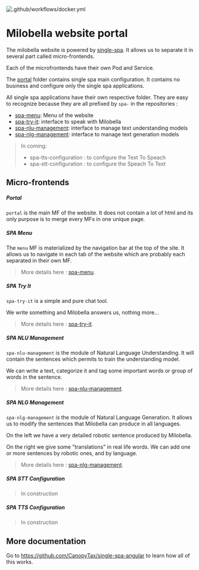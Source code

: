 ![.github/workflows/docker.yml](https://github.com/milobella/application-web/workflows/.github/workflows/docker.yml/badge.svg)

# Milobella website portal
The milobella website is powered by [single-spa](https://single-spa.js.org). It allows us to separate it in 
several part called micro-frontends.

Each of the microfrontends have their own Pod and Service.

The [portal](#portal) folder contains single spa main configuration. It contains no business and configure only the single spa applications.

All single spa applications have their own respective folder. They are easy to recognize because they
are all prefixed by `spa-` in the repositories :
- [spa-menu](#spa-menu): Menu of the website
- [spa-try-it](#spa-try-it): interface to speak with Milobella
- [spa-nlu-management](#spa-nlu-management): interface to manage text understanding models
- [spa-nlg-management](#spa-nlg-management): interface to manage text generation models

>
> In coming:
> - spa-tts-configuration : to configure the Text To Speach
> - spa-stt-configuration : to configure the Speach To Text
>

## Micro-frontends
##### Portal
``portal`` is the main MF of the website. It does not contain a lot of html and its only purpose is to merge
every MFs in one unique page.

##### SPA Menu
The `menu` MF is materialized by the navigation bar at the top of the site. It allows us to navigate in
each tab of the website which are probably each separated in their own MF.

> More details here : [spa-menu](spa-menu).

##### SPA Try It
``spa-try-it`` is a simple and pure chat tool.

We write something and Milobella answers us, nothing more...

> More details here : [spa-try-it](spa-try-it).

##### SPA NLU Management
``spa-nlu-management`` is the module of Natural Language Understanding.
It will contain the sentences which permits to train the understanding model.

We can write a text, categorize it and tag some important words or group of words in the sentence.

> More details here : [spa-nlu-management](spa-nlu-management).

##### SPA NLG Management
``spa-nlg-management`` is the module of Natural Language Generation.
It allows us to modify the sentences that Milobella can produce in all languages.

On the left we have a very detailed robotic sentence produced by Milobella.

On the right we give some "translations" in real life words. We can add one or more sentences by robotic ones, and by
language.

> More details here : [spa-nlg-management](spa-nlg-management).

##### SPA STT Configuration
> In construction

##### SPA TTS Configuration
> In construction

## More documentation
Go to https://github.com/CanopyTax/single-spa-angular to learn how all of this works.
